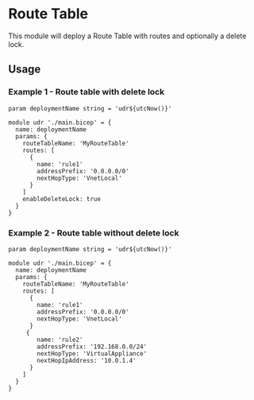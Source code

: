 # Route Table
This module will deploy a Route Table with routes and optionally a delete lock. 

## Usage

### Example 1 - Route table with delete lock
``` bicep
param deploymentName string = 'udr${utcNow()}'

module udr './main.bicep' = {
  name: deploymentName
  params: {
    routeTableName: 'MyRouteTable'
    routes: [
      {
        name: 'rule1'
        addressPrefix: '0.0.0.0/0'
        nextHopType: 'VnetLocal'
      }
    ]
    enableDeleteLock: true
  }
}
```

### Example 2 - Route table without delete lock
``` bicep
param deploymentName string = 'udr${utcNow()}'

module udr './main.bicep' = {
  name: deploymentName
  params: {
    routeTableName: 'MyRouteTable'
    routes: [
      {
        name: 'rule1'
        addressPrefix: '0.0.0.0/0'
        nextHopType: 'VnetLocal'
      }
     {
        name: 'rule2'
        addressPrefix: '192.168.0.0/24'
        nextHopType: 'VirtualAppliance'
        nextHopIpAddress: '10.0.1.4'
      }
    ]    
  }
}
```